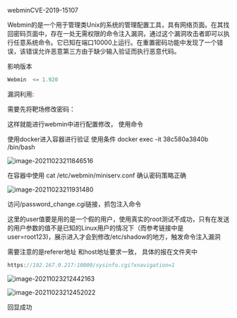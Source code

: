 webminCVE-2019-15107

Webmin的是一个用于管理类Unix的系统的管理配置工具，具有网络页面。在其找回密码页面中，存在一处无需权限的命令注入漏洞，通过这个漏洞攻击者即可以执行任意系统命令。它已知在端口10000上运行。在重置密码功能中发现了一个错误，该错误允许恶意第三方由于缺少输入验证而执行恶意代码。

影响版本

```javascript
Webmin  <= 1.920 
```



漏洞利用:

需要先将靶场修改密码：

这样就能进行webmin中进行配置修改， 使用命令

使用docker进入容器进行验证 使用条件
docker exec -it 38c580a3840b  /bin/bash

![image-20211023211846516](https://cd-1307445315.cos.ap-nanjing.myqcloud.com/CD%5Cimage-20211023211846516.png)

在容器中使用
cat /etc/webmin/miniserv.conf 确认密码策略正确

![image-20211023211931480](https://cd-1307445315.cos.ap-nanjing.myqcloud.com/CD%5Cimage-20211023211931480.png)

访问/password_change.cgi链接，抓包注入命令

这里的user值要是用的是一个假的用户，使用真实的root测试不成功，只有在发送的用户参数的值不是已知的Linux用户的情况下（而参考链接中是user=root123)，展示进入才会到修改/etc/shadow的地方，触发命令注入漏洞

需要注意的是referer地址 和host地址要求一致， 具体的报在文件夹中

```javascript
https://192.167.0.217:10000/sysinfo.cgi?xnavigation=1
```

![image-20211023212442163](https://cd-1307445315.cos.ap-nanjing.myqcloud.com/CD%5Cimage-20211023212442163.png)

![image-20211023212452022](https://cd-1307445315.cos.ap-nanjing.myqcloud.com/CD%5Cimage-20211023212452022.png)

回显成功


